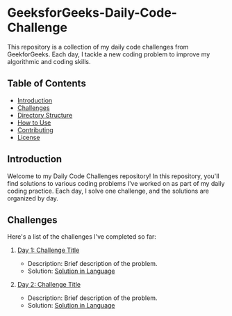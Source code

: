 # GeeksforGeeks-Daily-Code-Challenge

This repository is a collection of my daily code challenges from GeekforGeeks. Each day, I tackle a new coding problem to improve my algorithmic and coding skills.

## Table of Contents

- [Introduction](#introduction)
- [Challenges](#challenges)
- [Directory Structure](#directory-structure)
- [How to Use](#how-to-use)
- [Contributing](#contributing)
- [License](#license)

## Introduction

Welcome to my Daily Code Challenges repository! In this repository, you'll find solutions to various coding problems I've worked on as part of my daily coding practice. Each day, I solve one challenge, and the solutions are organized by day.

## Challenges

Here's a list of the challenges I've completed so far:

1. [Day 1: Challenge Title](./Day01)
   - Description: Brief description of the problem.
   - Solution: [Solution in Language](./Day01/solution.ext)

2. [Day 2: Challenge Title](./Day02)
   - Description: Brief description of the problem.
   - Solution: [Solution in Language](./Day02/solution.ext)

   <!-- Add more challenges as needed -->
